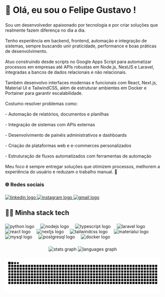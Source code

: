 <h1 align="left">👋 Olá, eu sou o Felipe Gustavo !</h1>

###

<p align="left">Sou um desenvolvedor apaixonado por tecnologia e por criar soluções que realmente fazem diferença no dia a dia.<br><br>Tenho experiência em backend, frontend, automação e integração de sistemas, sempre buscando unir praticidade, performance e boas práticas de desenvolvimento.<br><br>Atuo construindo desde scripts no Google Apps Script para automatizar processos em empresas até APIs robustas em Node.js, NestJS e Laravel, integradas a bancos de dados relacionais e não relacionais.<br><br>Também desenvolvo interfaces modernas e funcionais com React, Next.js, Material UI e TailwindCSS, além de estruturar ambientes em Docker e Portainer para garantir escalabilidade.<br><br>Costumo resolver problemas como:<br><br>- Automação de relatórios, documentos e planilhas<br><br>- Integração de sistemas com APIs externas<br><br>- Desenvolvimento de painéis administrativos e dashboards<br><br>- Criação de plataformas web e e-commerces personalizados<br><br>- Estruturação de fluxos automatizados com ferramentas de automação<br><br>Meu foco é sempre entregar soluções que otimizem processos, melhorem a experiência do usuário e reduzam o trabalho manual. 🚀</p>

###

<h3 align="left">🌐 Redes sociais</h3>

###

<div align="left">
  <a href="https://www.linkedin.com/in/felipe-gustavo-f-8a2889140?lipi=urn%3Ali%3Apage%3Ad_flagship3_profile_view_base_contact_details%3BXrL4Gkj1Qdey6ywjZ9oBeA%3D%3D" target="_blank">
    <img src="https://raw.githubusercontent.com/maurodesouza/profile-readme-generator/master/src/assets/icons/social/linkedin/default.svg" width="52" height="40" alt="linkedin logo"  />
  </a>
  <a href="https://www.instagram.com/felipeg.013/" target="_blank">
    <img src="https://raw.githubusercontent.com/maurodesouza/profile-readme-generator/master/src/assets/icons/social/instagram/default.svg" width="52" height="40" alt="instagram logo"  />
  </a>
  <a href="feligust150@gmail.com" target="_blank">
    <img src="https://raw.githubusercontent.com/maurodesouza/profile-readme-generator/master/src/assets/icons/social/gmail/default.svg" width="52" height="40" alt="gmail logo"  />
  </a>
</div>

###

<h2 align="left">👩‍💻 Minha stack tech</h2>

###

<div align="left">
  <img src="https://skillicons.dev/icons?i=py" height="40" alt="python logo"  />
  <img width="12" />
  <img src="https://skillicons.dev/icons?i=nodejs" height="40" alt="nodejs logo"  />
  <img width="12" />
  <img src="https://skillicons.dev/icons?i=ts" height="40" alt="typescript logo"  />
  <img width="12" />
  <img src="https://cdn.jsdelivr.net/gh/devicons/devicon/icons/laravel/laravel-original.svg" height="40" alt="laravel logo"  />
  <img width="12" />
  <img src="https://skillicons.dev/icons?i=react" height="40" alt="react logo"  />
  <img width="12" />
  <img src="https://cdn.jsdelivr.net/gh/devicons/devicon/icons/nextjs/nextjs-original.svg" height="40" alt="nextjs logo"  />
  <img width="12" />
  <img src="https://skillicons.dev/icons?i=tailwind" height="40" alt="tailwindcss logo"  />
  <img width="12" />
  <img src="https://cdn.jsdelivr.net/gh/devicons/devicon/icons/materialui/materialui-original.svg" height="40" alt="materialui logo"  />
  <img width="12" />
  <img src="https://cdn.jsdelivr.net/gh/devicons/devicon/icons/mysql/mysql-original.svg" height="40" alt="mysql logo"  />
  <img width="12" />
  <img src="https://cdn.jsdelivr.net/gh/devicons/devicon/icons/postgresql/postgresql-original.svg" height="40" alt="postgresql logo"  />
  <img width="12" />
  <img src="https://skillicons.dev/icons?i=docker" height="40" alt="docker logo"  />
</div>

###

<div align="center">
  <img src="https://github-readme-stats.vercel.app/api?username=flpgustavo&hide_title=false&hide_rank=false&show_icons=true&include_all_commits=true&count_private=true&disable_animations=false&theme=dracula&locale=en&hide_border=false&order=1" height="150" alt="stats graph"  />
  <img src="https://github-readme-stats.vercel.app/api/top-langs?username=flpgustavo&locale=pt&hide_title=false&layout=compact&card_width=320&langs_count=5&theme=radical&hide_border=false&order=2" height="150" alt="languages graph"  />
</div>

###

<img src="https://raw.githubusercontent.com/flpgustavo/flpgustavo/output/snake.svg" alt="Snake animation" />

###
